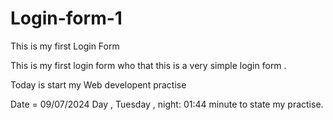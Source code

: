 # Login-form-1
 This is my first Login Form
 <p> This is my first login form who that this is a very simple login form .</p>
<p>Today is start my Web developent practise </p>
<p>Date = 09/07/2024 Day , Tuesday , night: 01:44 minute to state my practise.</p>
